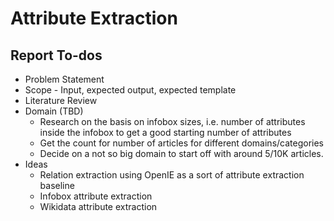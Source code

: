 # Attribute Extraction

## Report To-dos
-	Problem Statement
-	Scope - Input, expected output, expected template
-	Literature Review
-	Domain (TBD)
	-	Research on the basis on infobox sizes, i.e. number of attributes inside the infobox to get a good starting number of attributes
	-	Get the count for number of articles for different domains/categories
	-	Decide on a not so big domain to start off with around 5/10K articles.
-	Ideas
	-	Relation extraction using OpenIE as a sort of attribute extraction baseline
	-	Infobox attribute extraction
	-	Wikidata attribute extraction